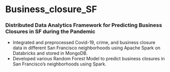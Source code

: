 # Business_closure_SF
### Distributed Data Analytics Framework for Predicting Business Closures in SF during the Pandemic
- Integrated and preprocessed  Covid-19, crime, and business closure data in different San Francisco neighborhoods using Apache Spark on Databricks and stored in MongoDB.
- Developed various Random Forest Model to predict business closures in San Francisco’s neighborhoods using Spark.